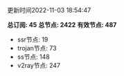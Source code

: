 更新时间2022-11-03 18:54:47

**总订阅: 45**
**总节点: 2422**
**有效节点: 487**
- ssr节点: 19
- trojan节点: 73
- ss节点: 148
- v2ray节点: 247

